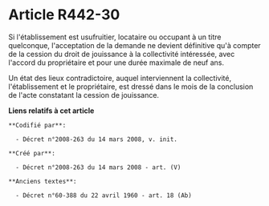 # Article R442-30

Si l'établissement est usufruitier, locataire ou occupant à un titre quelconque, l'acceptation de la demande ne devient
définitive qu'à compter de la cession du droit de jouissance à la collectivité intéressée, avec l'accord du propriétaire et
pour une durée maximale de neuf ans.

Un état des lieux contradictoire, auquel interviennent la collectivité, l'établissement et le propriétaire, est dressé dans
le mois de la conclusion de l'acte constatant la cession de jouissance.

**Liens relatifs à cet article**

	**Codifié par**:

	  - Décret n°2008-263 du 14 mars 2008, v. init.

	**Créé par**:

	  - Décret n°2008-263 du 14 mars 2008 - art. (V)

	**Anciens textes**:

	  - Décret n°60-388 du 22 avril 1960 - art. 18 (Ab)
